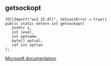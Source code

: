 ## getsockopt

```
[DllImport("ws2_32.dll", SetLastError = true)]
public static extern int getsockopt(
   IntPtr s,
   int level,
   int optname,
   byte[] optval,
   ref int optlen
);
```

[Microsoft documentation](https://docs.microsoft.com/en-us/windows/win32/api/winsock/nf-winsock-getsockopt)
